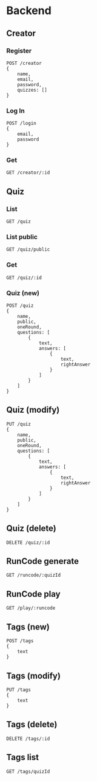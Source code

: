 # Backend
## Creator
### Register
    POST /creator
    {
        name,
        email,
        password,
        quizzes: []
    }
### Log In
    POST /login
    {
        email,
        password
    }
### Get
    GET /creator/:id

## Quiz
### List
    GET /quiz
### List public
    GET /quiz/public
### Get
    GET /quiz/:id
### Quiz (new)
    POST /quiz
    {
        name,
        public,
        oneRound,
        questions: [
            {
                text,
                answers: [
                    {
                        text,
                        rightAnswer
                    }
                ]
            }
        ]
    }
## Quiz (modify)
    PUT /quiz
    {
        name,
        public,
        oneRound,
        questions: [
            {
                text,
                answers: [
                    {
                        text,
                        rightAnswer
                    }
                ]
            }
        ]
    }
## Quiz (delete)
    DELETE /quiz/:id
## RunCode generate
    GET /runcode/:quizId
## RunCode play
    GET /play/:runcode
## Tags (new)
    POST /tags
    {
        text
    }
## Tags (modify)
    PUT /tags
    {
        text
    }
## Tags (delete)
    DELETE /tags/:id
## Tags list
    GET /tags/quizId
